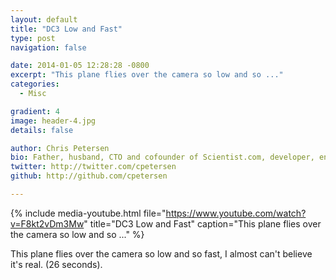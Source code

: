 ```yaml
---
layout: default
title: "DC3 Low and Fast"
type: post
navigation: false

date: 2014-01-05 12:28:28 -0800
excerpt: "This plane flies over the camera so low and so ..."
categories:
  - Misc

gradient: 4
image: header-4.jpg
details: false

author: Chris Petersen
bio: Father, husband, CTO and cofounder of Scientist.com, developer, entrepreneur and technologist.
twitter: http://twitter.com/cpetersen
github: http://github.com/cpetersen

---
```


{% include media-youtube.html file="https://www.youtube.com/watch?v=F8kt2vDm3Mw" title="DC3 Low and Fast" caption="This plane flies over the camera so low and so ..." %}

This plane flies over the camera so low and so fast, I almost can't believe it's real. (26 seconds).
